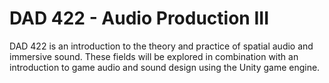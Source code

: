 # DAD 422 - Audio Production III 

DAD 422 is an introduction to the theory and practice of spatial audio and immersive sound. These fields will be explored in combination with an introduction to game audio and sound design using the Unity game engine. 